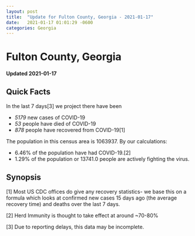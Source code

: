 ```yaml
---
layout: post
title:  "Update for Fulton County, Georgia - 2021-01-17"
date:   2021-01-17 01:01:29 -0600
categories: Georgia
---
```


# Fulton County, Georgia
#### Updated 2021-01-17

## Quick Facts

In the last 7 days[3] we project there have been
- *5179* new cases of COVID-19
- *53* people have died of COVID-19
- *878* people have recovered from COVID-19[1]

The population in this census area is 1063937. By our calculations:
- 6.46% of the population have had COVID-19.[2]
- 1.29% of the population or 13741.0 people are actively fighting the virus.

## Synopsis




[1] Most US CDC offices do give any recovery statistics- we base this on a formula which looks at confirmed new cases
15 days ago (the average recovery time) and deaths over the last 7 days.

[2] Herd Immunity is thought to take effect at around ~70-80%

[3] Due to reporting delays, this data may be incomplete.
 
    